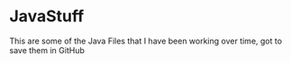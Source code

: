 # JavaStuff
 This are some of the Java Files that I have been working over time, got to save them in GitHub
